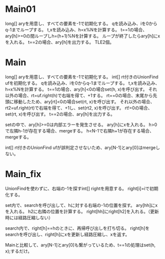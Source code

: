 # Main01
long[] aryを用意し、すべての要素を-1で初期化する。
qを読み込み、iを0からq-1までループする。
t,xを読み込み、h=x%Nを計算する。
t==1の場合、ary[h]>=0の間ループしh=(h+1)%Nを計算する。
ループが終了したらary[h]にxを入れる。
t==2の場合、ary\[h\]を出力する。
TLE2個。

# Main
long[] aryを用意し、すべての要素を-1で初期化する。
int[] rt付きのUnionFind ufを初期化する。
qを読み込み、iを0からq-1までループする。
t,xを読み込み、h=x%Nを計算する。
t==1の場合、ary[h]<0の場合set(h, x)を呼び出す。
それ以外の場合、rt=uf.right(h)で右端を得て、+1する。
rt==0の場合、末尾から先頭に移動したため、ary[rt]<0の場合set(rt, x)を呼び出す。
それ以外の場合、rt2=uf.right(rt)で右端を得て、+1し、set(rt2, x)を呼び出す。
rt!=0の場合、set(rt, x)を呼び出す。
t==2の場合、ary\[h\]を出力する。

setの中で、ary[h]>=0は内部エラーを発生させる。
ary[h]にxを入れる。
h>0で左隣h-1が存在する場合、mergeする。
h<N-1で右隣h+1が存在する場合、mergeする。

int[] rt付きのUnionFind ufが誤判定させないため、ary\[N-1\]とary\[0\]はmergeしない。

# Main\_fix
UnionFindを使わずに、右端の-1を探すint\[\] rightを用意する。
right\[i\]=iで初期化する。

set内で、searchを呼び出して、hに対する右端の-1の位置を探す。
ary[hh]にxを入れる。
h2に右隣の位置を計算する。
right[hh]にright[h2]を入れる。（更新時には経路圧縮しない）

search内で、right[h]==hのときに、再帰呼び出しを打ち切る。
right[h]をsearchを呼び出し、right[h]にxを更新し経路圧縮し、xを返す。

Mainと比較して、ary\[N-1\]とary\[0\]も繋がっているため、t==1の処理はset(h, x);するだけ。

